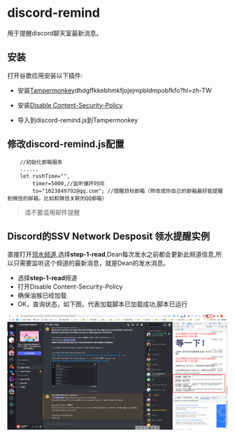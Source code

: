 # discord-remind 
用于提醒discord聊天室最新消息。

## 安装
打开谷歌应用安装以下插件:
- 安装[Tampermonkey](https://chrome.google.com/webstore/detail/tampermonkey/)dhdgffkkebhmkfjojejmpbldmpobfkfo?hl=zh-TW
- 安装[Disable Content-Security-Policy](https://chrome.google.com/webstore/detail/disable-content-security/ieelmcmcagommplceebfedjlakkhpden?hl=zh-CN)

- 导入到discord-remind.js到Tampermonkey


## 修改discord-remind.js配置
```
    //初始化邮箱服务
    ......
    let rushTime="",
        timer=5000,//监听循环时间
        to="1023849792@qq.com"; //提醒目标邮箱（修改成你自己的邮箱最好能提醒到微信的邮箱，比如和微信关联的QQ邮箱）
```
> 请不要滥用邮件提醒


## Discord的SSV Network Desposit 领水提醒实例 

直接打开[领水频道](https://discord.com/channels/936177490752319539/936275762942709800),选择**step-1-read**,Dean每次发水之前都会更新此频道信息,所以只需要监听这个频道的最新消息，就是Dean的发水消息。

- 选择**step-1-read**频道
- 打开Disable Content-Security-Policy
- 确保油猴已经加载
- OK，查询状态，如下图，代表加载脚本已加载成功,脚本已运行


![image](/assets/images/docs/discord-remind/img.min.png)
